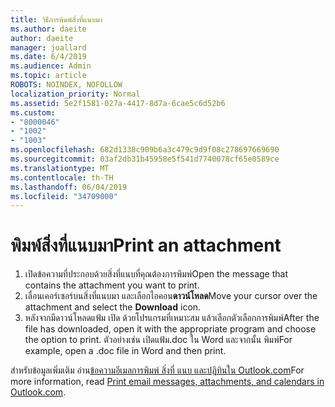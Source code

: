 ```yaml
---
title: วิธีการพิมพ์สิ่งที่แนบมา
ms.author: daeite
author: daeite
manager: joallard
ms.date: 6/4/2019
ms.audience: Admin
ms.topic: article
ROBOTS: NOINDEX, NOFOLLOW
localization_priority: Normal
ms.assetid: 5e2f1581-027a-4417-8d7a-6cae5c6d52b6
ms.custom:
- "8000046"
- "1002"
- "1003"
ms.openlocfilehash: 682d1338c909b6a3c479c9d9f08c278697669690
ms.sourcegitcommit: 03af2db31b45958e5f541d7740078cf65e0589ce
ms.translationtype: MT
ms.contentlocale: th-TH
ms.lasthandoff: 06/04/2019
ms.locfileid: "34709000"
---
```

# <a name="print-an-attachment"></a><span data-ttu-id="3258b-102">พิมพ์สิ่งที่แนบมา</span><span class="sxs-lookup"><span data-stu-id="3258b-102">Print an attachment</span></span>

1. <span data-ttu-id="3258b-103">เปิดข้อความที่ประกอบด้วยสิ่งที่แนบที่คุณต้องการพิมพ์</span><span class="sxs-lookup"><span data-stu-id="3258b-103">Open the message that contains the attachment you want to print.</span></span>
2. <span data-ttu-id="3258b-104">เลื่อนเคอร์เซอร์บนสิ่งที่แนบมา และเลือกไอคอน**ดาวน์โหลด**</span><span class="sxs-lookup"><span data-stu-id="3258b-104">Move your cursor over the attachment and select the **Download** icon.</span></span>
3. <span data-ttu-id="3258b-105">หลังจากมีดาวน์โหลดแฟ้ม เปิด ด้วยโปรแกรมที่เหมาะสม แล้วเลือกตัวเลือกการพิมพ์</span><span class="sxs-lookup"><span data-stu-id="3258b-105">After the file has downloaded, open it with the appropriate program and choose the option to print.</span></span> <span data-ttu-id="3258b-106">ตัวอย่างเช่น เปิดแฟ้ม.doc ใน Word และจากนั้น พิมพ์</span><span class="sxs-lookup"><span data-stu-id="3258b-106">For example, open a .doc file in Word and then print.</span></span>

<span data-ttu-id="3258b-107">สำหรับข้อมูลเพิ่มเติม อ่าน[ข้อความอีเมลการพิมพ์ สิ่งที่ แนบ และปฏิทินใน Outlook.com](https://go.microsoft.com/fwlink/?linkid=2021110&amp;clcid=0x409)</span><span class="sxs-lookup"><span data-stu-id="3258b-107">For more information, read [Print email messages, attachments, and calendars in Outlook.com](https://go.microsoft.com/fwlink/?linkid=2021110&amp;clcid=0x409).</span></span>